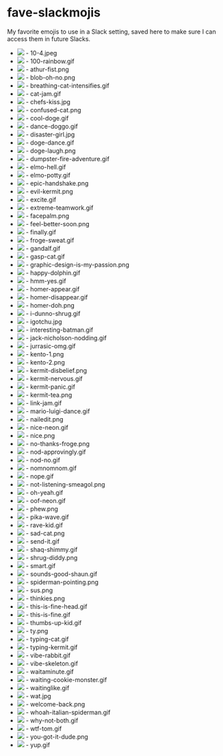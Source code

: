 # fave-slackmojis
My favorite emojis to use in a Slack setting, saved here to make sure I can access them in future Slacks.
- <img src='./emojis/10-4.jpeg'/> - 10-4.jpeg
- <img src='./emojis/100-rainbow.gif'/> - 100-rainbow.gif
- <img src='./emojis/athur-fist.png'/> - athur-fist.png
- <img src='./emojis/blob-oh-no.png'/> - blob-oh-no.png
- <img src='./emojis/breathing-cat-intensifies.gif'/> - breathing-cat-intensifies.gif
- <img src='./emojis/cat-jam.gif'/> - cat-jam.gif
- <img src='./emojis/chefs-kiss.jpg'/> - chefs-kiss.jpg
- <img src='./emojis/confused-cat.png'/> - confused-cat.png
- <img src='./emojis/cool-doge.gif'/> - cool-doge.gif
- <img src='./emojis/dance-doggo.gif'/> - dance-doggo.gif
- <img src='./emojis/disaster-girl.jpg'/> - disaster-girl.jpg
- <img src='./emojis/doge-dance.gif'/> - doge-dance.gif
- <img src='./emojis/doge-laugh.png'/> - doge-laugh.png
- <img src='./emojis/dumpster-fire-adventure.gif'/> - dumpster-fire-adventure.gif
- <img src='./emojis/elmo-hell.gif'/> - elmo-hell.gif
- <img src='./emojis/elmo-potty.gif'/> - elmo-potty.gif
- <img src='./emojis/epic-handshake.png'/> - epic-handshake.png
- <img src='./emojis/evil-kermit.png'/> - evil-kermit.png
- <img src='./emojis/excite.gif'/> - excite.gif
- <img src='./emojis/extreme-teamwork.gif'/> - extreme-teamwork.gif
- <img src='./emojis/facepalm.png'/> - facepalm.png
- <img src='./emojis/feel-better-soon.png'/> - feel-better-soon.png
- <img src='./emojis/finally.gif'/> - finally.gif
- <img src='./emojis/froge-sweat.gif'/> - froge-sweat.gif
- <img src='./emojis/gandalf.gif'/> - gandalf.gif
- <img src='./emojis/gasp-cat.gif'/> - gasp-cat.gif
- <img src='./emojis/graphic-design-is-my-passion.png'/> - graphic-design-is-my-passion.png
- <img src='./emojis/happy-dolphin.gif'/> - happy-dolphin.gif
- <img src='./emojis/hmm-yes.gif'/> - hmm-yes.gif
- <img src='./emojis/homer-appear.gif'/> - homer-appear.gif
- <img src='./emojis/homer-disappear.gif'/> - homer-disappear.gif
- <img src='./emojis/homer-doh.png'/> - homer-doh.png
- <img src='./emojis/i-dunno-shrug.gif'/> - i-dunno-shrug.gif
- <img src='./emojis/igotchu.jpg'/> - igotchu.jpg
- <img src='./emojis/interesting-batman.gif'/> - interesting-batman.gif
- <img src='./emojis/jack-nicholson-nodding.gif'/> - jack-nicholson-nodding.gif
- <img src='./emojis/jurrasic-omg.gif'/> - jurrasic-omg.gif
- <img src='./emojis/kento-1.png'/> - kento-1.png
- <img src='./emojis/kento-2.png'/> - kento-2.png
- <img src='./emojis/kermit-disbelief.png'/> - kermit-disbelief.png
- <img src='./emojis/kermit-nervous.gif'/> - kermit-nervous.gif
- <img src='./emojis/kermit-panic.gif'/> - kermit-panic.gif
- <img src='./emojis/kermit-tea.png'/> - kermit-tea.png
- <img src='./emojis/link-jam.gif'/> - link-jam.gif
- <img src='./emojis/mario-luigi-dance.gif'/> - mario-luigi-dance.gif
- <img src='./emojis/nailedit.png'/> - nailedit.png
- <img src='./emojis/nice-neon.gif'/> - nice-neon.gif
- <img src='./emojis/nice.png'/> - nice.png
- <img src='./emojis/no-thanks-froge.png'/> - no-thanks-froge.png
- <img src='./emojis/nod-approvingly.gif'/> - nod-approvingly.gif
- <img src='./emojis/nod-no.gif'/> - nod-no.gif
- <img src='./emojis/nomnomnom.gif'/> - nomnomnom.gif
- <img src='./emojis/nope.gif'/> - nope.gif
- <img src='./emojis/not-listening-smeagol.png'/> - not-listening-smeagol.png
- <img src='./emojis/oh-yeah.gif'/> - oh-yeah.gif
- <img src='./emojis/oof-neon.gif'/> - oof-neon.gif
- <img src='./emojis/phew.png'/> - phew.png
- <img src='./emojis/pika-wave.gif'/> - pika-wave.gif
- <img src='./emojis/rave-kid.gif'/> - rave-kid.gif
- <img src='./emojis/sad-cat.png'/> - sad-cat.png
- <img src='./emojis/send-it.gif'/> - send-it.gif
- <img src='./emojis/shaq-shimmy.gif'/> - shaq-shimmy.gif
- <img src='./emojis/shrug-diddy.png'/> - shrug-diddy.png
- <img src='./emojis/smart.gif'/> - smart.gif
- <img src='./emojis/sounds-good-shaun.gif'/> - sounds-good-shaun.gif
- <img src='./emojis/spiderman-pointing.png'/> - spiderman-pointing.png
- <img src='./emojis/sus.png'/> - sus.png
- <img src='./emojis/thinkies.png'/> - thinkies.png
- <img src='./emojis/this-is-fine-head.gif'/> - this-is-fine-head.gif
- <img src='./emojis/this-is-fine.gif'/> - this-is-fine.gif
- <img src='./emojis/thumbs-up-kid.gif'/> - thumbs-up-kid.gif
- <img src='./emojis/ty.png'/> - ty.png
- <img src='./emojis/typing-cat.gif'/> - typing-cat.gif
- <img src='./emojis/typing-kermit.gif'/> - typing-kermit.gif
- <img src='./emojis/vibe-rabbit.gif'/> - vibe-rabbit.gif
- <img src='./emojis/vibe-skeleton.gif'/> - vibe-skeleton.gif
- <img src='./emojis/waitaminute.gif'/> - waitaminute.gif
- <img src='./emojis/waiting-cookie-monster.gif'/> - waiting-cookie-monster.gif
- <img src='./emojis/waitinglike.gif'/> - waitinglike.gif
- <img src='./emojis/wat.jpg'/> - wat.jpg
- <img src='./emojis/welcome-back.png'/> - welcome-back.png
- <img src='./emojis/whoah-italian-spiderman.gif'/> - whoah-italian-spiderman.gif
- <img src='./emojis/why-not-both.gif'/> - why-not-both.gif
- <img src='./emojis/wtf-tom.gif'/> - wtf-tom.gif
- <img src='./emojis/you-got-it-dude.png'/> - you-got-it-dude.png
- <img src='./emojis/yup.gif'/> - yup.gif
